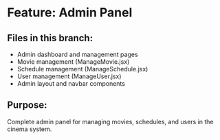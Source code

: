 # Feature: Admin Panel

## Files in this branch:
- Admin dashboard and management pages
- Movie management (ManageMovie.jsx)
- Schedule management (ManageSchedule.jsx) 
- User management (ManageUser.jsx)
- Admin layout and navbar components

## Purpose:
Complete admin panel for managing movies, schedules, and users in the cinema system.